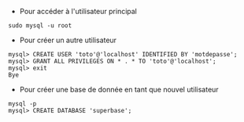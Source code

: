 * Pour accéder à l'utilisateur principal
```
sudo mysql -u root
```
* Pour créer un autre utilisateur
```
mysql> CREATE USER 'toto'@'localhost' IDENTIFIED BY 'motdepasse';
mysql> GRANT ALL PRIVILEGES ON * . * TO 'toto'@'localhost';
mysql> exit
Bye
```
* Pour créer une base de donnée en tant que nouvel utilisateur
```
mysql -p
mysql> CREATE DATABASE 'superbase';
```
